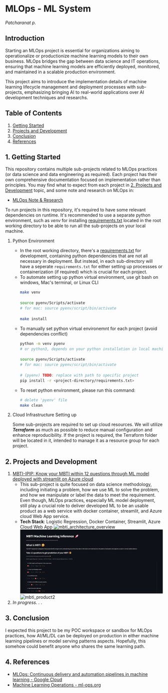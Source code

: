 # MLOps - ML System
*Patcharanat p.*

## Introduction
Starting an MLOps project is essential for organizations aiming to operationalize or productionize machine learning models to their own business. MLOps bridges the gap between data science and IT operations, ensuring that machine learning models are efficiently deployed, monitored, and maintained in a scalable production environment.

This project aims to introduce the implementation details of machine learning lifecycle management and deployment processes with sub-projects, emphasizing bringing AI to real-world applications over AI development techniques and researchs.

## Table of Contents
1. [Getting Started](#1-getting-started)
2. [Projects and Development](#2-projects-and-development)
3. [Conclusion](#3-conclusion)
4. [References](#4-references)

## 1. Getting Started
This repository contains multiple sub-projects related to MLOps practices (or data science and data engineering as required). Each project has their own comprehensive documentation focused on implementation rather than principles. You may find what to expect from each project in [2. Projects and Development](#2-projects-and-development) topic, and some note and research on MLOps in:
- [MLOps Note & Research](./docs/mlops_principle.md)

To run projects in this repository, it's required to have some relevant dependencies on runtime. It's recommended to use a separate python environment, such as *venv* for installing [requirements.txt](requirements.txt) located in the root working directory to be able to run all the sub-projects on your local machine.

1. Python Environment
    - In the root working directory, there's a [requirements.txt](requirements.txt) for development, containing python dependencies that are not all necessary in deployment. But instead, in each sub-directory will have a seperate `requirements.txt` for either setting up processses or containerization (if required) which is crucial for each project.
    - To automate setting up python virtual environment, use git bash on windows, Mac's terminal, or Linux CLI
        ```bash
        make venv

        source pyenv/Scripts/activate
        # for mac: source pyenv/script/bin/activate

        make install
        ```
    - To manually set python virtual environemnt for each project (avoid dependencies conflict)
        ```bash
        python -m venv pyenv
        # or python3, depends on your python installation in local machine

        source pyenv/Scripts/activate
        # for mac: source pyenv/script/bin/activate

        # (pyenv) TODO: replace with path to specific project
        pip install -r <project-directory/requirements.txt>
        ```
    - To reset python environment, please run this command:
        ```bash
        # delete 'pyenv' file
        make clean
        ```
2. Cloud Infrastructure Setting up
    
    Some sub-projects are required to set up cloud resources. We will utilize ***Terraform*** as much as possible to reduce manual configuration and enhance reproducibility. If the project is required, the Terraform folder will be located in it, intended to manage it as a resource group for each project.

## 2. Projects and Development
1. [MBTI-IPIP: Know your MBTI within 12 questions through ML model deployed with streamlit on Azure cloud](./mbti_ipip/README.md)
    - This sub-project is quite focused on data science methodology, including initiating a problem, how we use ML to solve the problem, and how we manipulate or label the data to meet the requirement. Even though, MLOps practices, especially ML model deployment, still play a crucial role to deliver developed ML to be an usable product as a web service with docker container, streamlit, and Azure cloud Web App service.
    - **Tech Stack**: Logistic Regression, Docker Container, Streamlit, Azure Cloud Web App
    ![mbti_architecture_overview](./mbti_ipip/docs/mbti_architecture_overview.png)
    ![mbti_product1](./mbti_ipip/docs/mbti_product1.png)
    ![mbti_product2](./mbti_ipip/docs/mbti_product2.png)
2. *In progress. . .*

## 3. Conclusion
I expected this project to be my POC workspace or sandbox for MLOps practices, how AI/ML/DL can be deployed on production in either machine learning pipelines or model serving patterns aspects. Hopefully, this somehow could benefit anyone who shares the same learning path.

## 4. References
- [MLOps: Continuous delivery and automation pipelines in machine learning - Google Cloud](https://cloud.google.com/architecture/mlops-continuous-delivery-and-automation-pipelines-in-machine-learning#top_of_page)
- [Machine Learning Operations - ml-ops.org](https://ml-ops.org/)